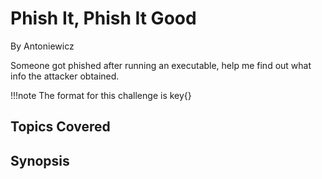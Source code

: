 # Phish It, Phish It Good
By Antoniewicz

Someone got phished after running an executable, help me find out what info the attacker obtained.

!!!note
    The format for this challenge is key{}

## Topics Covered

## Synopsis

